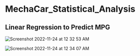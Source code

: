 # MechaCar_Statistical_Analysis

## Linear Regression to Predict MPG
![Screenshot 2022-11-24 at 12 32 53 AM](https://user-images.githubusercontent.com/110702997/203710742-e3d31412-28fc-4fc1-bae1-962d7f5f0de2.png)

![Screenshot 2022-11-24 at 12 34 07 AM](https://user-images.githubusercontent.com/110702997/203710935-da7ac5dc-af06-489e-8adf-4205c49ca205.png)

